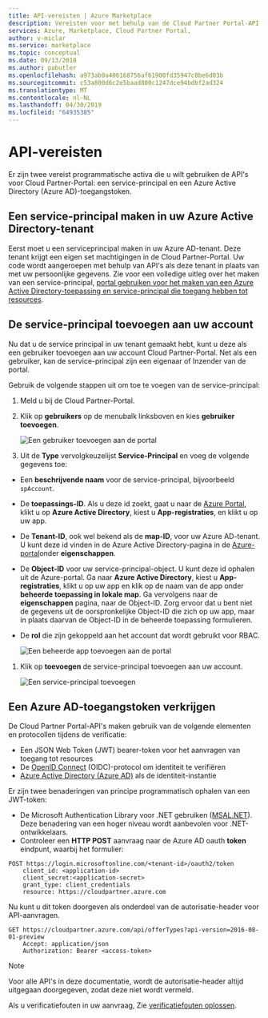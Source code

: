 ```yaml
---
title: API-vereisten | Azure Marketplace
description: Vereisten voor met behulp van de Cloud Partner Portal-API's.
services: Azure, Marketplace, Cloud Partner Portal,
author: v-miclar
ms.service: marketplace
ms.topic: conceptual
ms.date: 09/13/2018
ms.author: pabutler
ms.openlocfilehash: a973ab0a406168756af61900fd35947c8be6d03b
ms.sourcegitcommit: c53a800d6c2e5baad800c1247dce94bdbf2ad324
ms.translationtype: MT
ms.contentlocale: nl-NL
ms.lasthandoff: 04/30/2019
ms.locfileid: "64935385"
---
```

<a name="api-prerequisites"></a>API-vereisten
================

Er zijn twee vereist programmatische activa die u wilt gebruiken de API's voor Cloud Partner-Portal: een service-principal en een Azure Active Directory (Azure AD)-toegangstoken.


<a name="create-a-service-principal-in-your-azure-active-directory-tenant"></a>Een service-principal maken in uw Azure Active Directory-tenant
----------------------------------------------------------------

Eerst moet u een serviceprincipal maken in uw Azure AD-tenant. Deze tenant krijgt een eigen set machtigingen in de Cloud Partner-Portal. Uw code wordt aangeroepen met behulp van API's als deze tenant in plaats van met uw persoonlijke gegevens.  Zie voor een volledige uitleg over het maken van een service-principal, [portal gebruiken voor het maken van een Azure Active Directory-toepassing en service-principal die toegang hebben tot resources](https://docs.microsoft.com/azure/azure-resource-manager/resource-group-create-service-principal-portal).


<a name="add-the-service-principal-to-your-account"></a>De service-principal toevoegen aan uw account
-----------------------------------------

Nu dat u de service principal in uw tenant gemaakt hebt, kunt u deze als een gebruiker toevoegen aan uw account Cloud Partner-Portal. Net als een gebruiker, kan de service-principal zijn een eigenaar of Inzender van de portal.

Gebruik de volgende stappen uit om toe te voegen van de service-principal:

1. Meld u bij de Cloud Partner-Portal. 
2. Klik op **gebruikers** op de menubalk linksboven en kies **gebruiker toevoegen**.

   ![Een gebruiker toevoegen aan de portal](./media/cloud-partner-portal-api-prerequisites/add-user.jpg)

3. Uit de **Type** vervolgkeuzelijst **Service-Principal** en voeg de volgende gegevens toe:

-   Een **beschrijvende naam** voor de service-principal, bijvoorbeeld `spAccount`.
-   De **toepassings-ID**. Als u deze id zoekt, gaat u naar de [Azure Portal](https://portal.azure.com), klikt u op **Azure Active Directory**, kiest u **App-registraties**, en klikt u op uw app.
-   De **Tenant-ID**, ook wel bekend als de **map-ID**, voor uw Azure AD-tenant. U kunt deze id vinden in de Azure Active Directory-pagina in de [Azure-portal](https://portal.azure.com)onder **eigenschappen**.
-   De **Object-ID** voor uw service-principal-object. U kunt deze id ophalen uit de Azure-portal. Ga naar **Azure Active Directory**, kiest u **App-registraties**, klikt u op uw app en klik op de naam van de app onder **beheerde toepassing in lokale map**. Ga vervolgens naar de **eigenschappen** pagina, naar de Object-ID. Zorg ervoor dat u bent niet de gegevens uit de oorspronkelijke Object-ID die zich op uw app, maar in plaats daarvan de Object-ID in de beheerde toepassing formulieren.
-   De **rol** die zijn gekoppeld aan het account dat wordt gebruikt voor RBAC.

     ![Een beheerde app toevoegen aan de portal](./media/cloud-partner-portal-api-prerequisites/managedapp.png)

1. Klik op **toevoegen** de service-principal toevoegen aan uw account.

   ![Een service-principal toevoegen](./media/cloud-partner-portal-api-prerequisites/add-service-principal.jpg)


<a name="get-an-azure-ad-access-token"></a>Een Azure AD-toegangstoken verkrijgen
----------------------------

De Cloud Partner Portal-API's maken gebruik van de volgende elementen en protocollen tijdens de verificatie:

- Een JSON Web Token (JWT) bearer-token voor het aanvragen van toegang tot resources
- De [OpenID Connect](https://openid.net/connect/) (OIDC)-protocol om identiteit te verifiëren
- [Azure Active Directory (Azure AD)](https://docs.microsoft.com/azure/active-directory/active-directory-whatis) als de identiteit-instantie

Er zijn twee benaderingen van principe programmatisch ophalen van een JWT-token:

- De Microsoft Authentication Library voor .NET gebruiken ([MSAL.NET](https://github.com/AzureAD/microsoft-authentication-library-for-dotnet)).  Deze benadering van een hoger niveau wordt aanbevolen voor .NET-ontwikkelaars. 
- Controleer een **HTTP POST** aanvraag naar de Azure AD oauth **token** eindpunt, waarbij het formulier:

``` HTTP
POST https://login.microsoftonline.com/<tenant-id>/oauth2/token
    client_id: <application-id>
    client_secret:<application-secret>
    grant_type: client_credentials
    resource: https://cloudpartner.azure.com
```

Nu kunt u dit token doorgeven als onderdeel van de autorisatie-header voor API-aanvragen.

``` HTTP
GET https://cloudpartner.azure.com/api/offerTypes?api-version=2016-08-01-preview 
    Accept: application/json
    Authorization: Bearer <access-token>
```
> [!NOTE]
> Voor alle API's in deze documentatie, wordt de autorisatie-header altijd uitgegaan doorgegeven, zodat deze niet wordt vermeld.

Als u verificatiefouten in uw aanvraag, Zie [verificatiefouten oplossen](./cloud-partner-portal-api-troubleshooting-authentication-errors.md).
